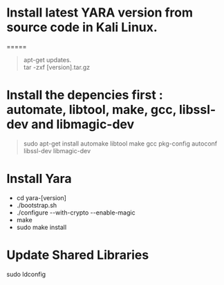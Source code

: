 # Install latest YARA version from source code in Kali Linux.
=====

>apt-get updates.  
>tar -zxf [version].tar.gz
# Install the depencies first : automate, libtool, make, gcc, libssl-dev and libmagic-dev
>sudo apt-get install automake libtool make gcc pkg-config autoconf libssl-dev libmagic-dev

# Install Yara
* cd yara-[version]
* ./bootstrap.sh
* ./configure --with-crypto --enable-magic
* make 
* sudo make install

# Update Shared Libraries
sudo ldconfig

